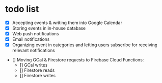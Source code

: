 # todo list
* [x] Accepting events & writing them into Google Calendar
* [x] Storing events in in-house database
* [x] Web push notifications
* [x] Email notifications
* [x] Organizing event in categories and letting users subscribe for receiving relevant notifications		
* [] Moving GCal & Firestore requests to Firebase Cloud Functions:
  * [] GCal writes
  * [] Firestore reads
  * [] Firestore writes
